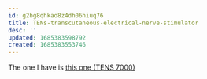 ```yaml
---
id: g2bg8qhkao8z4dh06hiuq76
title: TENs-transcutaneous-electrical-nerve-stimulator
desc: ''
updated: 1685383598792
created: 1685383553746
---
```


The one I have is [this one (TENS 7000)](https://www.amazon.com/dp/B00NCRE4GO)
